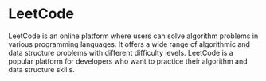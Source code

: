 # LeetCode

LeetCode is an online platform where users can solve algorithm problems in various programming languages. It offers a wide range of algorithmic and data structure problems with different difficulty levels. LeetCode is a popular platform for developers who want to practice their algorithm and data structure skills.
